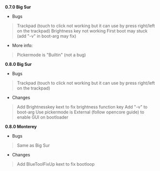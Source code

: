 **0.7.0 Big Sur**
- Bugs
> Trackpad (touch to click not working but it can use by press right/left on the trackpad) 
> Brightness key not working 
> First boot may stuck (add "-v" in boot-arg may fix)
- More info:
> Pickermode is "Builtin" (not a bug)

**0.8.0 Big Sur**
- Bugs
> Trackpad (touch to click not working but it can use by press right/left on the trackpad)
- Changes
> Add Brightnesskey kext to fix brightness function key
> Add "-v" to boot-arg
> Use pickermode is External (follow opencore guide) to enable GUI on bootloader

**0.8.0 Monterey**
- Bugs
> Same as Big Sur
- Changes
> Add BlueToolFixUp kext to fix bootloop
